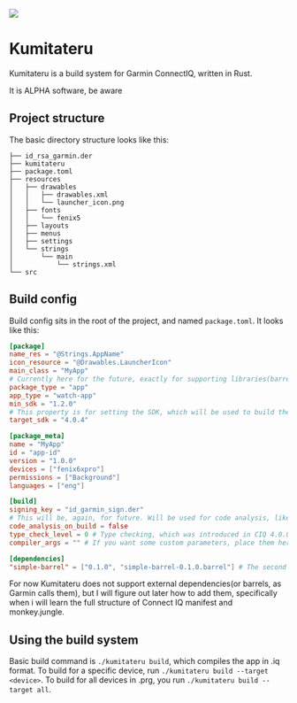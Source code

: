 ![](https://github.com/ggoraa/kumitateru/actions/workflows/build.yaml/badge.svg)
# Kumitateru
Kumitateru is a build system for Garmin ConnectIQ, written in Rust.

It is ALPHA software, be aware

## Project structure

The basic directory structure looks like this:
```
├── id_rsa_garmin.der
├── kumitateru
├── package.toml
├── resources
│   ├── drawables
│   │   ├── drawables.xml
│   │   └── launcher_icon.png
│   ├── fonts
│   │   └── fenix5
│   ├── layouts
│   ├── menus
│   ├── settings
│   └── strings
│       └── main
│           └── strings.xml
└── src
```

## Build config
Build config sits in the root of the project, and named `package.toml`. It looks like this:

```toml
[package]
name_res = "@Strings.AppName"
icon_resource = "@Drawables.LauncherIcon"
main_class = "MyApp"
# Currently here for the future, exactly for supporting libraries(barrels) as projects, not only apps.
package_type = "app"
app_type = "watch-app"
min_sdk = "1.2.0"
# This property is for setting the SDK, which will be used to build the app
target_sdk = "4.0.4"

[package_meta]
name = "MyApp"
id = "app-id"
version = "1.0.0"
devices = ["fenix6xpro"]
permissions = ["Background"]
languages = ["eng"]

[build]
signing_key = "id_garmin_sign.der"
# This will be, again, for future. Will be used for code analysis, like possible places of crash, bad design, and much more
code_analysis_on_build = false
type_check_level = 0 # Type checking, which was introduced in CIQ 4.0.0. Levels: 0: disable, 1: gradual, 2: informative, 3: strict
compiler_args = "" # If you want some custom parameters, place them here

[dependencies]
"simple-barrel" = ["0.1.0", "simple-barrel-0.1.0.barrel"] # The second entry is a path to the barrel inside of dependencies folder.
```

For now Kumitateru does not support external dependencies(or barrels, as Garmin calls them),
but I will figure out later how to add them, specifically when i will learn the full structure
of Connect IQ manifest and monkey.jungle. 

## Using the build system
Basic build command is `./kumitateru build`, which compiles the app in .iq format. To build
for a specific device, run `./kumitateru build --target <device>`. To build for all devices
in .prg, you run `./kumitateru build --target all`.
